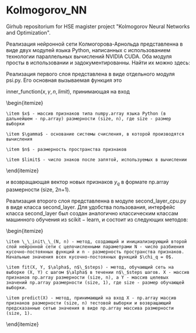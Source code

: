 # Kolmogorov_NN
Girhub repositorium for HSE magister project "Kolmogorov Neural Networks and Optimization". 

Реализация нейронной сети Колмогорова-Арнольда представленна в виде двух модулей языка Python, написанных с использованием технологии параллельных вычислений NVIDIA CUDA. Оба модуля просты в использовании и задокументированны. Найти их можно здесь: 


Реализация первого слоя представлена в виде отдельного модуля $\mathrm{psi.py}$. Его основная вызываемая функция это 

$\mathrm{inner\_function}(x, \gamma, n, limit)$, принимающая на вход

\begin{itemize}

	\item $x$ - массив признаков типа numpy.array языка Python (в дальнейшем - np.array) размерности (size, n), где size - размер выборки
	
	\item $\gamma$ - основание системы счисления, в которой производятся вычисления 
	
	\item $n$ - размерность пространства признаков
	
	\item $limit$ - число знаков после запятой, используемых в вычислении
	
\end{itemize}

и возвращающая вектор новых признаков $y_q$ в формате np.array размерности (size, 2n+1).


Реализация второго слоя представленна в модуле $\mathrm{second\_layer\_cpu.py}$ в виде класса $\mathrm{second\_layer}$. Для удобства пользования, интерфейс класса $\mathrm{second\_layer}$ был создан аналогично классическим классам машинного обучения из $\mathrm{scikit-learn}$, и состоит из следующих методов:

\begin{itemize}
	
	\item \_\_init\_\_(N, n) - метод, создающий и инициализирующий второй слой нейронной сети с целочисленными параметрами N - число разбиения кусочно-постоянных функций и n - размерность пространства признаков. Начальные значения всех кусочно-постоянных функций $\chi_q = 0$.
	
	\item fit(X, Y, $\alpha$, n$\_$steps) - метод, обучающий сеть на выборке (X, Y) с шагом $\alpha$ в течении n$\_$steps шагов. X - массив признаков np.array размерности (size, n), а Y - массив целевых значений np.array размерности (size, 1), где size - размер обучающей выборки.
	
	\item predict(X) - метод, принимающий на вход X - np.array массив признаков размерности (size, n) тестовой выборки и возвращающий предсказанные сетью значения в виде np.array массива размерности (size, 1).
	
\end{itemize}  
